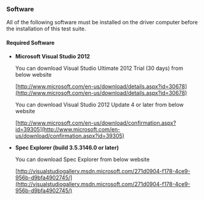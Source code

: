 ### <a name="4.6"/>Software
 
 All of the following software must be installed on the driver computer before the installation of this test suite. 
 
#### Required Software

* __Microsoft Visual Studio 2012__
 
    You can download Visual Studio Ultimate 2012 Trial (30 days) from below website

    [http://www.microsoft.com/en-us/download/details.aspx?id=30678](http://www.microsoft.com/en-us/download/details.aspx?id=30678)
  
  
    You can download Visual Studio 2012 Update 4 or later from below website

    [http://www.microsoft.com/en-us/download/confirmation.aspx?id=39305](http://www.microsoft.com/en-us/download/confirmation.aspx?id=39305)

* __Spec Explorer (build 3.5.3146.0 or later)__

    You can download Spec Explorer from below website
   
    [http://visualstudiogallery.msdn.microsoft.com/271d0904-f178-4ce9-956b-d9bfa4902745/](http://visualstudiogallery.msdn.microsoft.com/271d0904-f178-4ce9-956b-d9bfa4902745/)
